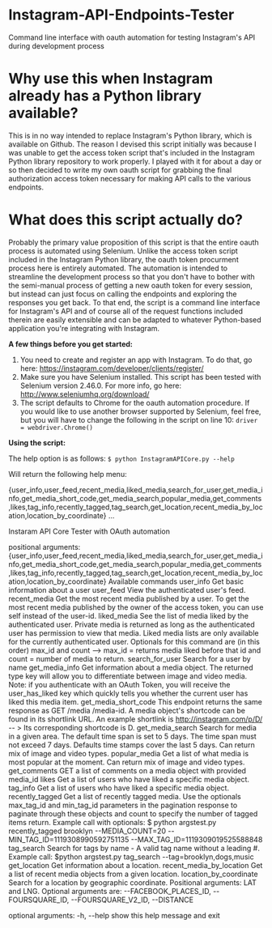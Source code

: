 # Instagram-API-Endpoints-Tester
Command line interface with oauth automation for testing Instagram's API during development process


# Why use this when Instagram already has a Python library available?

This is in no way intended to replace Instagram's Python library, which is available on Github. The reason I devised this script initially was because I was unable to get the access token script that's included in the Instagram Python library repository to work properly. I played with it for about a day or so then decided to write my own oauth script for grabbing the final authorization access token necessary for making API calls to the various endpoints. 

# What does this script actually do? 

Probably the primary value proposition of this script is that the entire oauth process is automated using Selenium. Unlike the access token script included in the Instagram Python library, the oauth token procurment process here is entirely automated. The automation is intended to streamline the development process so that you don't have to bother with the semi-manual process of getting a new oauth token for every session, but instead can just focus on calling the endpoints and exploring the responses you get back. To that end, the script is a command line interface for Instagram's API and of course all of the request functions included therein are easily extensible and can be adapted to whatever Python-based application you're integrating with Instagram.

**A few things before you get started:** 


1. You need to create and register an app with Instagram. To do that, go here: https://instagram.com/developer/clients/register/
2. Make sure you have Selenium installed. This script has been tested with Selenium version 2.46.0. For more info, go here: http://www.seleniumhq.org/download/
3. The script defaults to Chrome for the oauth automation procedure. If you would like to use another browser supported by Selenium, feel free, but you will have to change the following in the script on line 10: `driver = webdriver.Chrome()` 
    

**Using the script:**

The help option is as follows: 
`$ python InstagramAPICore.py --help`

Will return the following help menu: 

{user_info,user_feed,recent_media,liked_media,search_for_user,get_media_info,get_media_short_code,get_media_search,popular_media,get_comments,likes,tag_info,recently_tagged,tag_search,get_location,recent_media_by_location,location_by_coordinate}
                              ...

Instaram API Core Tester with OAuth automation

positional arguments:
  {user_info,user_feed,recent_media,liked_media,search_for_user,get_media_info,get_media_short_code,get_media_search,popular_media,get_comments,likes,tag_info,recently_tagged,tag_search,get_location,recent_media_by_location,location_by_coordinate}
                        Available commands
    user_info           Get basic information about a user
    user_feed           View the authenticated user's feed.
    recent_media        Get the most recent media published by a user. To get
                        the most recent media published by the owner of the
                        access token, you can use self instead of the user-id.
    liked_media         See the list of media liked by the authenticated user.
                        Private media is returned as long as the authenticated
                        user has permission to view that media. Liked media
                        lists are only available for the currently
                        authenticated user. Optionals for this command are (in
                        this order) max_id and count --> max_id = returns
                        media liked before that id and count = number of media
                        to return.
    search_for_user     Search for a user by name
    get_media_info      Get information about a media object. The returned
                        type key will allow you to differentiate between image
                        and video media. Note: if you authenticate with an
                        OAuth Token, you will receive the user_has_liked key
                        which quickly tells you whether the current user has
                        liked this media item.
    get_media_short_code
                        This endpoint returns the same response as GET /media
                        /media-id. A media object's shortcode can be found in
                        its shortlink URL. An example shortlink is
                        http://instagram.com/p/D/ -- > Its corresponding
                        shortcode is D.
    get_media_search    Search for media in a given area. The default time
                        span is set to 5 days. The time span must not exceed 7
                        days. Defaults time stamps cover the last 5 days. Can
                        return mix of image and video types.
    popular_media       Get a list of what media is most popular at the
                        moment. Can return mix of image and video types.
    get_comments        GET a list of comments on a media object with provided
                        media_id
    likes               Get a list of users who have liked a specific media
                        object.
    tag_info            Get a list of users who have liked a specific media
                        object.
    recently_tagged     Get a list of recently tagged media. Use the optionals
                        max_tag_id and min_tag_id parameters in the pagination
                        response to paginate through these objects and count
                        to specify the number of tagged items return. Example
                        call with optionals: $ python argstest.py
                        recently_tagged brooklyn --MEDIA_COUNT=20
                        --MIN_TAG_ID=1119308990592751135
                        --MAX_TAG_ID=1119309019525588848
    tag_search          Search for tags by name - A valid tag name without a
                        leading #. Example call: $python argstest.py
                        tag_search --tag=brooklyn,dogs,music
    get_location        Get information about a location.
    recent_media_by_location
                        Get a list of recent media objects from a given
                        location.
    location_by_coordinate
                        Search for a location by geographic coordinate.
                        Positional arguments: LAT and LNG. Optional arguments
                        are: --FACEBOOK_PLACES_ID, --FOURSQUARE_ID,
                        --FOURSQUARE_V2_ID, --DISTANCE

optional arguments:
  -h, --help            show this help message and exit
